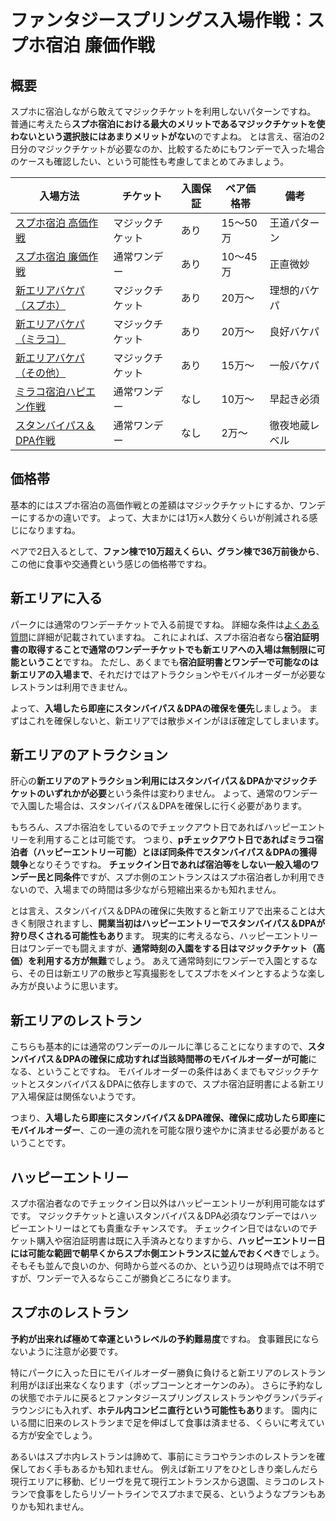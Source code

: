 # ファンタジースプリングス入場作戦：スプホ宿泊 廉価作戦

## 概要

スプホに宿泊しながら敢えてマジックチケットを利用しないパターンですね。
普通に考えたら**スプホ宿泊における最大のメリットであるマジックチケットを使わないという選択肢にはあまりメリットがない**のですよね。
とは言え、宿泊の2日分のマジックチケットが必要なのか、比較するためにもワンデーで入った場合のケースも確認したい、という可能性も考慮してまとめてみましょう。

| 入場方法 | チケット | 入園保証 | ペア価格帯 | 備考 |
| ------------- | ------------- | ------------- | ------------- | ------------- |
| [スプホ宿泊 高価作戦](./fsh_plan_fsh_exp.md)    | マジックチケット | あり | 15～50万 | 王道パターン |
| [スプホ宿泊 廉価作戦](./fsh_plan_fsh_rsn.md)    | 通常ワンデー     | あり | 10～45万 | 正直微妙 |
| [新エリアバケパ（スプホ）](./fsh_plan_vp_fsh.md)| マジックチケット | あり | 20万～ | 理想的バケパ |
| [新エリアバケパ（ミラコ）](./fsh_plan_vp_mrc.md)| マジックチケット | あり | 20万～ | 良好バケパ |
| [新エリアバケパ（その他）](./fsh_plan_vp_etc.md)| マジックチケット | あり | 15万～ | 一般バケパ |
| [ミラコ宿泊ハピエン作戦](./fsh_plan_mrc_he.md)  | 通常ワンデー     | なし | 10万～ | 早起き必須 |
| [スタンバイパス＆DPA作戦](./fsh_plan_sp_dpa.md) | 通常ワンデー     | なし | 2万～ | 徹夜地蔵レベル |


## 価格帯

基本的にはスプホ宿泊の高価作戦との差額はマジックチケットにするか、ワンデーにするかの違いです。
よって、大まかには1万×人数分くらいが削減される感じになりますね。

ペアで2日入るとして、**ファン棟で10万超えくらい、グラン棟で36万前後から**、この他に食事や交通費という感じの価格帯ですね。

## 新エリアに入る

パークには通常のワンデーチケットで入る前提ですね。
詳細な条件は[よくある質問](https://faq.tokyodisneyresort.jp/tdr/faq_detail.html?id=24450)に詳細が記載されていますね。
これによれば、スプホ宿泊者なら**宿泊証明書の取得することで通常のワンデーチケットでも新エリアへの入場は無制限に可能ということ**ですね。
ただし、あくまでも**宿泊証明書とワンデーで可能なのは新エリアの入場まで**、それだけではアトラクションやモバイルオーダーが必要なレストランは利用できません。

よって、**入場したら即座にスタンバイパス＆DPAの確保を優先**しましょう。
まずはこれを確保しないと、新エリアでは散歩メインがほぼ確定してしまいます。

## 新エリアのアトラクション

肝心の**新エリアのアトラクション利用にはスタンバイパス＆DPAかマジックチケットのいずれかが必要**という条件は変わりません。
よって、通常のワンデーで入園した場合は、スタンバイパス＆DPAを確保しに行く必要があります。

もちろん、スプホ宿泊をしているのでチェックアウト日であればハッピーエントリーを利用することは可能です。
つまり、**pチェックアウト日であればミラコ宿泊者（ハッピーエントリー可能）とほぼ同条件でスタンバイパス＆DPAの獲得競争**となりそうですね。
**チェックイン日であれば宿泊等をしない一般入場のワンデー民と同条件**ですが、スプホ側のエントランスはスプホ宿泊者しか利用できないので、入場までの時間は多少ながら短縮出来るかも知れません。

とは言え、スタンバイパス＆DPAの確保に失敗すると新エリアで出来ることは大きく制限されますし、**開業当初はハッピーエントリーでスタンバイパス＆DPAが狩り尽くされる可能性もあり**ます。
現実的に考えるなら、ハッピーエントリー日はワンデーでも闘えますが、**通常時刻の入園をする日はマジックチケット（高価）を利用する方が無難**でしょう。
あえて通常時刻にワンデーで入園とするなら、その日は新エリアの散歩と写真撮影をしてスプホをメインとするような楽しみ方が良いように思います。

## 新エリアのレストラン

こちらも基本的には通常のワンデーのルールに準じることになりますので、**スタンバイパス＆DPAの確保に成功すれば当該時間帯のモバイルオーダーが可能**になる、ということですね。
モバイルオーダーの条件はあくまでもマジックチケットとスタンバイパス＆DPAに依存しますので、スプホ宿泊証明書による新エリア入場保証は関係ないようです。

つまり、**入場したら即座にスタンバイパス＆DPA確保、確保に成功したら即座にモバイルオーダー**、この一連の流れを可能な限り速やかに済ませる必要があるということです。

## ハッピーエントリー

スプホ宿泊者なのでチェックイン日以外はハッピーエントリーが利用可能なはずです。
マジックチケットと違いスタンバイパス＆DPA必須なワンデーではハッピーエントリーはとても貴重なチャンスです。
チェックイン日ではないのでチケット購入や宿泊証明書は既に入手済みとなりますから、**ハッピーエントリー日には可能な範囲で朝早くからスプホ側エントランスに並んでおくべき**でしょう。
そもそも並んで良いのか、何時から並べるのか、という辺りは現時点では不明ですが、ワンデーで入るならここが勝負どころになります。

## スプホのレストラン

**予約が出来れば極めて幸運というレベルの予約難易度**ですね。
食事難民にならないように注意が必要です。

特にパークに入った日にモバイルオーダー勝負に負けると新エリアのレストラン利用がほぼ出来なくなります（ポップコーンとオーケンのみ）。
さらに予約なしの状態でホテルに戻るとファンタジースプリングスレストランやグランパラディラウンジにも入れず、**ホテル内コンビニ直行という可能性もあり**ます。
園内にいる間に旧来のレストランまで足を伸ばして食事は済ませる、くらいに考えている方が安全でしょう。

あるいはスプホ内レストランは諦めて、事前にミラコやランホのレストランを確保しておく手もあるかも知れません。
例えば新エリアをひとしきり楽しんだら現行エリアに移動、ビリーヴを見て現行エントランスから退園、ミラコのレストランで食事をしたらリゾートラインでスプホまで戻る、というようなプランもありかも知れません。

